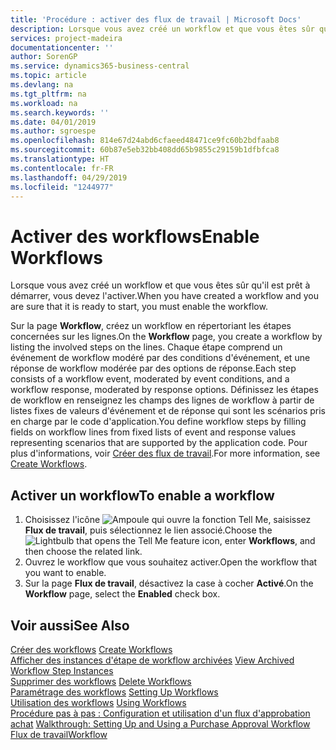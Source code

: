 ```yaml
---
title: 'Procédure : activer des flux de travail | Microsoft Docs'
description: Lorsque vous avez créé un workflow et que vous êtes sûr qu'il est prêt à démarrer, vous devez l'activer.
services: project-madeira
documentationcenter: ''
author: SorenGP
ms.service: dynamics365-business-central
ms.topic: article
ms.devlang: na
ms.tgt_pltfrm: na
ms.workload: na
ms.search.keywords: ''
ms.date: 04/01/2019
ms.author: sgroespe
ms.openlocfilehash: 814e67d24abd6cfaeed48471ce9fc60b2bdfaab8
ms.sourcegitcommit: 60b87e5eb32bb408dd65b9855c29159b1dfbfca8
ms.translationtype: HT
ms.contentlocale: fr-FR
ms.lasthandoff: 04/29/2019
ms.locfileid: "1244977"
---
```

# <a name="enable-workflows"></a><span data-ttu-id="2979d-103">Activer des workflows</span><span class="sxs-lookup"><span data-stu-id="2979d-103">Enable Workflows</span></span>
<span data-ttu-id="2979d-104">Lorsque vous avez créé un workflow et que vous êtes sûr qu'il est prêt à démarrer, vous devez l'activer.</span><span class="sxs-lookup"><span data-stu-id="2979d-104">When you have created a workflow and you are sure that it is ready to start, you must enable the workflow.</span></span>  

 <span data-ttu-id="2979d-105">Sur la page **Workflow**, créez un workflow en répertoriant les étapes concernées sur les lignes.</span><span class="sxs-lookup"><span data-stu-id="2979d-105">On the **Workflow** page, you create a workflow by listing the involved steps on the lines.</span></span> <span data-ttu-id="2979d-106">Chaque étape comprend un événement de workflow modéré par des conditions d'événement, et une réponse de workflow modérée par des options de réponse.</span><span class="sxs-lookup"><span data-stu-id="2979d-106">Each step consists of a workflow event, moderated by event conditions, and a workflow response, moderated by response options.</span></span> <span data-ttu-id="2979d-107">Définissez les étapes de workflow en renseignez les champs des lignes de workflow à partir de listes fixes de valeurs d'événement et de réponse qui sont les scénarios pris en charge par le code d'application.</span><span class="sxs-lookup"><span data-stu-id="2979d-107">You define workflow steps by filling fields on workflow lines from fixed lists of event and response values representing scenarios that are supported by the application code.</span></span> <span data-ttu-id="2979d-108">Pour plus d'informations, voir [Créer des flux de travail](across-how-to-create-workflows.md).</span><span class="sxs-lookup"><span data-stu-id="2979d-108">For more information, see [Create Workflows](across-how-to-create-workflows.md).</span></span>  

## <a name="to-enable-a-workflow"></a><span data-ttu-id="2979d-109">Activer un workflow</span><span class="sxs-lookup"><span data-stu-id="2979d-109">To enable a workflow</span></span>  
1.  <span data-ttu-id="2979d-110">Choisissez l'icône ![Ampoule qui ouvre la fonction Tell Me](media/ui-search/search_small.png "Dites-moi ce que vous voulez faire"), saisissez **Flux de travail**, puis sélectionnez le lien associé.</span><span class="sxs-lookup"><span data-stu-id="2979d-110">Choose the ![Lightbulb that opens the Tell Me feature](media/ui-search/search_small.png "Tell me what you want to do") icon, enter **Workflows**, and then choose the related link.</span></span>  
2.  <span data-ttu-id="2979d-111">Ouvrez le workflow que vous souhaitez activer.</span><span class="sxs-lookup"><span data-stu-id="2979d-111">Open the workflow that you want to enable.</span></span>  
3.  <span data-ttu-id="2979d-112">Sur la page **Flux de travail**, désactivez la case à cocher **Activé**.</span><span class="sxs-lookup"><span data-stu-id="2979d-112">On the **Workflow** page, select the **Enabled** check box.</span></span>  

## <a name="see-also"></a><span data-ttu-id="2979d-113">Voir aussi</span><span class="sxs-lookup"><span data-stu-id="2979d-113">See Also</span></span>  
 <span data-ttu-id="2979d-114">[Créer des workflows](across-how-to-create-workflows.md) </span><span class="sxs-lookup"><span data-stu-id="2979d-114">[Create Workflows](across-how-to-create-workflows.md) </span></span>  
 <span data-ttu-id="2979d-115">[Afficher des instances d'étape de workflow archivées](across-how-to-view-archived-workflow-step-instances.md) </span><span class="sxs-lookup"><span data-stu-id="2979d-115">[View Archived Workflow Step Instances](across-how-to-view-archived-workflow-step-instances.md) </span></span>  
 <span data-ttu-id="2979d-116">[Supprimer des workflows](across-how-to-delete-workflows.md) </span><span class="sxs-lookup"><span data-stu-id="2979d-116">[Delete Workflows](across-how-to-delete-workflows.md) </span></span>  
 <span data-ttu-id="2979d-117">[Paramétrage des workflows](across-set-up-workflows.md) </span><span class="sxs-lookup"><span data-stu-id="2979d-117">[Setting Up Workflows](across-set-up-workflows.md) </span></span>  
 <span data-ttu-id="2979d-118">[Utilisation des workflows](across-use-workflows.md) </span><span class="sxs-lookup"><span data-stu-id="2979d-118">[Using Workflows](across-use-workflows.md) </span></span>  
 <span data-ttu-id="2979d-119">[Procédure pas à pas : Configuration et utilisation d'un flux d'approbation achat](walkthrough-setting-up-and-using-a-purchase-approval-workflow.md) </span><span class="sxs-lookup"><span data-stu-id="2979d-119">[Walkthrough: Setting Up and Using a Purchase Approval Workflow](walkthrough-setting-up-and-using-a-purchase-approval-workflow.md) </span></span>  
 [<span data-ttu-id="2979d-120">Flux de travail</span><span class="sxs-lookup"><span data-stu-id="2979d-120">Workflow</span></span>](across-workflow.md)   
